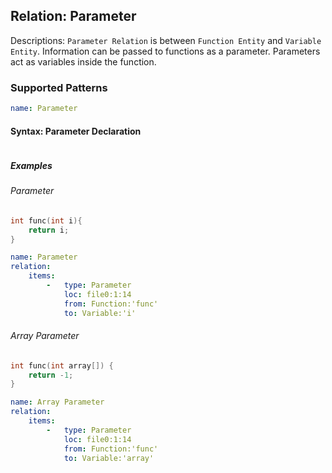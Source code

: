 ## Relation: Parameter
Descriptions: `Parameter Relation`  is between `Function Entity` and `Variable Entity`. Information can be passed to functions as a parameter. Parameters act as variables inside the function.


### Supported Patterns
```yaml
name: Parameter
```
#### Syntax: Parameter Declaration

```text

```
##### Examples

###### Parameter
```cpp
int func(int i){
    return i;
}
```

```yaml
name: Parameter
relation:
    items:
        -   type: Parameter
            loc: file0:1:14
            from: Function:'func'
            to: Variable:'i'
```

###### Array Parameter
```cpp
int func(int array[]) {
    return -1;
}
```

```yaml
name: Array Parameter
relation:
    items:
        -   type: Parameter
            loc: file0:1:14
            from: Function:'func'
            to: Variable:'array'
```